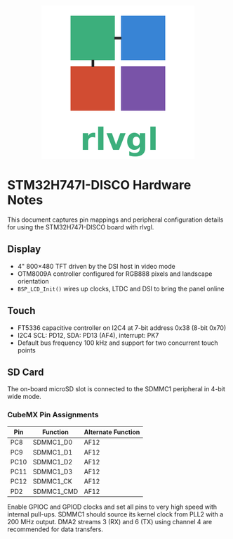 <!--
docs/STM32H747I-DISCO.md - STM32H747I-DISCO Hardware Notes.
-->
<p align="center">
  <img src="../rlvgl-logo.png" alt="rlvgl" />
</p>

# STM32H747I-DISCO Hardware Notes

This document captures pin mappings and peripheral configuration details for using the STM32H747I-DISCO board with rlvgl.

## Display

- 4" 800×480 TFT driven by the DSI host in video mode
- OTM8009A controller configured for RGB888 pixels and landscape orientation
- `BSP_LCD_Init()` wires up clocks, LTDC and DSI to bring the panel online

## Touch

- FT5336 capacitive controller on I2C4 at 7-bit address 0x38 (8-bit 0x70)
- I2C4 SCL: PD12, SDA: PD13 (AF4), interrupt: PK7
- Default bus frequency 100 kHz and support for two concurrent touch points

## SD Card

The on-board microSD slot is connected to the SDMMC1 peripheral in 4-bit
wide mode.

### CubeMX Pin Assignments

| Pin  | Function     | Alternate Function |
| ---- | ------------ | ------------------ |
| PC8  | SDMMC1_D0    | AF12               |
| PC9  | SDMMC1_D1    | AF12               |
| PC10 | SDMMC1_D2    | AF12               |
| PC11 | SDMMC1_D3    | AF12               |
| PC12 | SDMMC1_CK    | AF12               |
| PD2  | SDMMC1_CMD   | AF12               |

Enable GPIOC and GPIOD clocks and set all pins to very high speed with
internal pull-ups. SDMMC1 should source its kernel clock from PLL2 with a
200 MHz output. DMA2 streams 3 (RX) and 6 (TX) using channel 4 are
recommended for data transfers.
